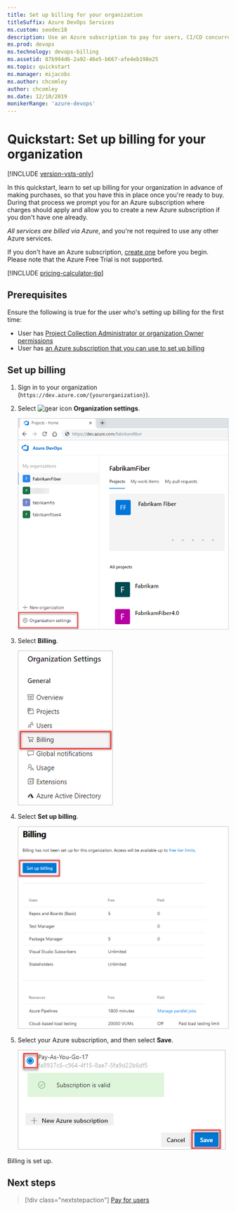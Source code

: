 ```yaml
---
title: Set up billing for your organization
titleSuffix: Azure DevOps Services
ms.custom: seodec18
description: Use an Azure subscription to pay for users, CI/CD concurrency, and extensions
ms.prod: devops
ms.technology: devops-billing
ms.assetid: 87b994d6-2a92-46e5-b667-afe4eb198e25
ms.topic: quickstart
ms.manager: mijacobs
ms.author: chcomley
author: chcomley
ms.date: 12/10/2019 
monikerRange: 'azure-devops'
---
```


# Quickstart: Set up billing for your organization

[!INCLUDE [version-vsts-only](../../_shared/version-vsts-only.md)]

In this quickstart, learn to set up billing for your organization in advance of making purchases, so that you have this in place once you're ready to buy. During that process we prompt you for an Azure subscription where charges should apply and allow you to create a new Azure subscription if you don't have one already.

*All services are billed via Azure*, and you're not required to use any other Azure services.

If you don't have an Azure subscription, [create one](https://azure.microsoft.com/pricing/purchase-options/) before you begin. Please note that the Azure Free Trial is not supported.

[!INCLUDE [pricing-calculator-tip](../../_shared/pricing-calculator-tip.md)]

## Prerequisites

Ensure the following is true for the user who's setting up billing for the first time:

* User has [Project Collection Administrator or organization Owner permissions](../accounts/faq-add-delete-users.md#find-owner)
* User has [an Azure subscription that you can use to set up billing](add-backup-billing-managers.md)

## Set up billing

1. Sign in to your organization (```https://dev.azure.com/{yourorganization}```).

2. Select ![gear icon](../../_img/icons/gear-icon.png) **Organization settings**.

   ![Open Organization settings](../../_shared/_img/settings/open-admin-settings-vert.png)

3. Select **Billing**.

    ![Select Billing from Organization settings](_img/_shared/select-billing-organization-settings.png)

4. Select **Set up billing**.

   ![Select Set up billing](_img/_shared/set-up-billing.png)

5. Select your Azure subscription, and then select **Save**.

   ![Select your Azure subscription](_img/_shared/select-azure-subscription.png)

Billing is set up.

## Next steps

> [!div class="nextstepaction"]
> [Pay for users](buy-basic-access-add-users.md)


